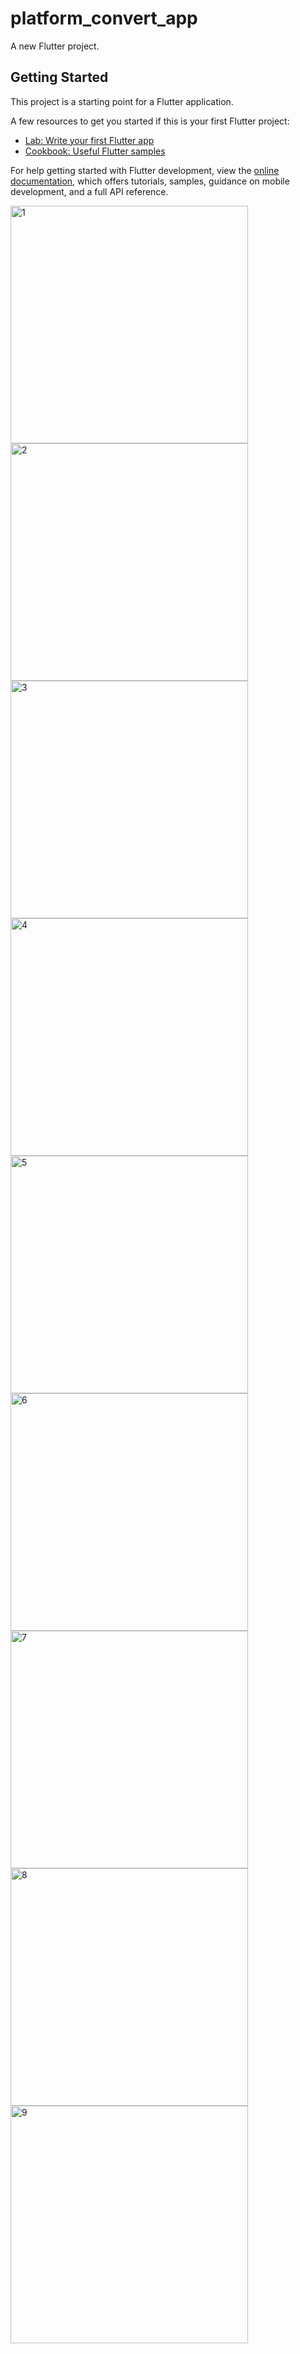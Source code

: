 # platform_convert_app

A new Flutter project.

## Getting Started

This project is a starting point for a Flutter application.

A few resources to get you started if this is your first Flutter project:

- [Lab: Write your first Flutter app](https://docs.flutter.dev/get-started/codelab)
- [Cookbook: Useful Flutter samples](https://docs.flutter.dev/cookbook)

For help getting started with Flutter development, view the
[online documentation](https://docs.flutter.dev/), which offers tutorials,
samples, guidance on mobile development, and a full API reference.

<img width="380" alt="1" src=https://github.com/maulikkikani/platform_convert_app/assets/114164076/31bf3d2e-c05b-4c79-bc4c-65fb61d7f165>
<img width="380" alt="2" src=https://github.com/maulikkikani/platform_convert_app/assets/114164076/1a54edf3-2f1c-4ff9-b0f2-70d5f0f00f10>
<img width="380" alt="3" src=https://github.com/maulikkikani/platform_convert_app/assets/114164076/52b3861d-1477-45c1-8691-a6bba7db59d2>
<img width="380" alt="4" src=https://github.com/maulikkikani/platform_convert_app/assets/114164076/1a5f32d4-4d63-451a-9a0d-55ba5acebd93>
<img width="380" alt="5" src=https://github.com/maulikkikani/platform_convert_app/assets/114164076/dfbff8b8-2f6a-422b-bb07-3afefce7f5dd>
<img width="380" alt="6" src=https://github.com/maulikkikani/platform_convert_app/assets/114164076/c707ced0-04c9-43ea-ae2f-719fff857e8a>
<img width="380" alt="7" src=https://github.com/maulikkikani/platform_convert_app/assets/114164076/af16729b-d109-4e51-85ac-9c01811b7bb4>
<img width="380" alt="8" src=https://github.com/maulikkikani/platform_convert_app/assets/114164076/3bad9a71-8f13-4a84-a578-4cce1a150595>
<img width="380" alt="9" src=https://github.com/maulikkikani/platform_convert_app/assets/114164076/a8eaabbb-e7b3-450e-8f5f-f2d839a85c70>
